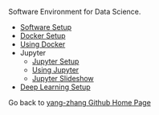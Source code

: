 Software Environment for Data Science.
- [Software Setup](setup_local.md)
- [Docker Setup](setup_docker.md)
- [Using Docker](using_docker.md)
- Jupyter
  - [Jupyter Setup](setup_jupyter.md)
  - [Using Jupyter](using_jupyter.ipynb)
  - [Jupyter Slideshow](jupyter_slideshow.ipynb)
- [Deep Learning Setup](setup_deep_learning.md)


Go back to [yang-zhang Github Home Page](https://yang-zhang.github.io/)
